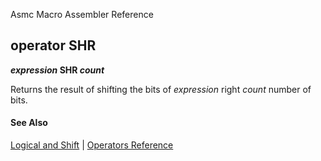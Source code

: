 Asmc Macro Assembler Reference

## operator SHR

**_expression_ SHR _count_**

Returns the result of shifting the bits of _expression_ right _count_ number of bits.

#### See Also

[Logical and Shift](logical-and-shift.md) | [Operators Reference](readme.md)
